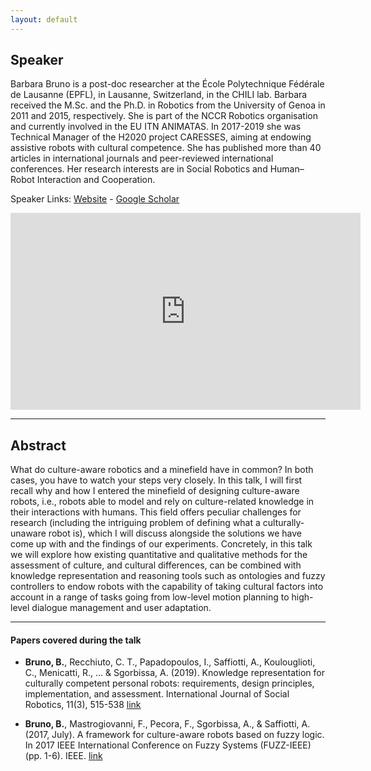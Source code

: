 ```yaml
---
layout: default
---
```

## Speaker

Barbara Bruno is a post-doc researcher at the École Polytechnique Fédérale de Lausanne (EPFL), in Lausanne, Switzerland, in the CHILI lab. Barbara received the M.Sc. and the Ph.D. in Robotics from the University of Genoa in 2011 and 2015, respectively. She is part of the NCCR Robotics organisation and currently involved in the EU ITN ANIMATAS. In 2017-2019 she was Technical Manager of the H2020 project CARESSES, aiming at endowing assistive robots with cultural competence. She has published more than 40 articles in international journals and peer-reviewed international conferences. Her research interests are in Social Robotics and Human–Robot Interaction and Cooperation.



Speaker Links: [Website](https://people.epfl.ch/barbara.bruno/?lang=en) - [Google Scholar](https://scholar.google.com/citations?user=KjYT8rwAAAAJ&hl=en)

<iframe width="560" height="315" src="https://www.youtube.com/embed/OjQHUvxhv8w" frameborder="0" allow="accelerometer; autoplay; clipboard-write; encrypted-media; gyroscope; picture-in-picture" allowfullscreen></iframe>

---

## Abstract
What do culture-aware robotics and a minefield have in common? In both cases, you have to watch your steps very closely. In this talk, I will first recall why and how I entered the minefield of designing culture-aware robots, i.e., robots able to model and rely on culture-related knowledge in their interactions with humans. This field offers peculiar challenges for research (including the intriguing problem of defining what a culturally-unaware robot is), which I will discuss alongside the solutions we have come up with and the findings of our experiments. Concretely, in this talk we will explore how existing quantitative and qualitative methods for the assessment of culture, and cultural differences, can be combined with knowledge representation and reasoning tools such as ontologies and fuzzy controllers to endow robots with the capability of taking cultural factors into account in a range of tasks going from low-level motion planning to high-level dialogue management and user adaptation.

---

#### Papers covered during the talk
* **Bruno, B.**, Recchiuto, C. T., Papadopoulos, I., Saffiotti, A., Koulouglioti, C., Menicatti, R., ... & Sgorbissa, A. (2019). Knowledge representation for culturally competent personal robots: requirements, design principles, implementation, and assessment. International Journal of Social Robotics, 11(3), 515-538 [link](https://link.springer.com/article/10.1007/s12369-019-00519-w)

* **Bruno, B.**, Mastrogiovanni, F., Pecora, F., Sgorbissa, A., & Saffiotti, A. (2017, July). A framework for culture-aware robots based on fuzzy logic. In 2017 IEEE International Conference on Fuzzy Systems (FUZZ-IEEE) (pp. 1-6). IEEE. [link](https://arxiv.org/pdf/1803.08343.pdf)
